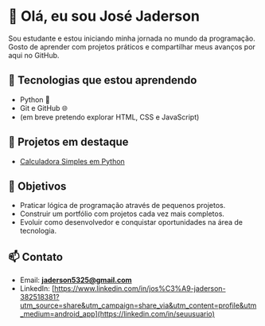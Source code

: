 # 👋 Olá, eu sou José Jaderson

Sou estudante e estou iniciando minha jornada no mundo da programação.  
Gosto de aprender com projetos práticos e compartilhar meus avanços por aqui no GitHub.  

## 🚀 Tecnologias que estou aprendendo
- Python 🐍
- Git e GitHub 🌐
- (em breve pretendo explorar HTML, CSS e JavaScript)

## 📌 Projetos em destaque
- [Calculadora Simples em Python](https://github.com/seu-usuario/portfolio-pessoal)  

## 🎯 Objetivos
- Praticar lógica de programação através de pequenos projetos.  
- Construir um portfólio com projetos cada vez mais completos.  
- Evoluir como desenvolvedor e conquistar oportunidades na área de tecnologia.  

## 📫 Contato
- Email: **jaderson5325@gmail.com**  
- LinkedIn: [https://www.linkedin.com/in/jos%C3%A9-jaderson-382518381?utm_source=share&utm_campaign=share_via&utm_content=profile&utm_medium=android_app](https://linkedin.com/in/seuusuario)